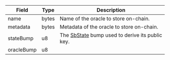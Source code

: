 | Field      | Type  | Description                                                                     |
| ---------- | ----- | ------------------------------------------------------------------------------- |
| name       | bytes | Name of the oracle to store on-chain.                                           |
| metadata   | bytes | Metadata of the oracle to store on-chain.                                       |
| stateBump  | u8    | The [SbState](/solana/idl/accounts/SbState) bump used to derive its public key. |
| oracleBump | u8    |                                                                                 |
